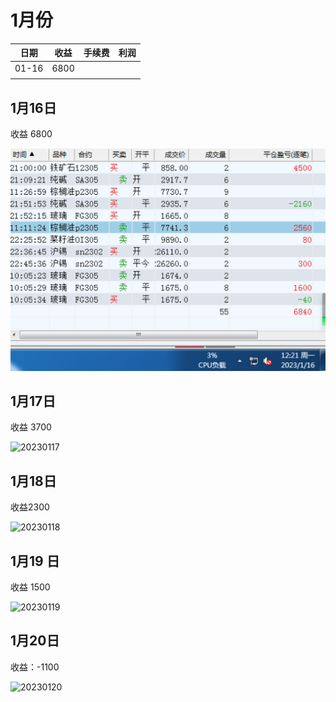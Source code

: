 # 1月份

| 日期  | 收益 | 手续费 | 利润 |
| ----- | ---- | ------ | ---- |
| 01-16 | 6800 |        |      |
|       |      |        |      |



## 1月16日

收益 6800

![20230116](../../images/202301/20230116.png)



## 1月17日

收益 3700

![20230117](/Users/Mac/Documents/Document/GithubFutures/Futures/images/202301/20230117.png)



## 1月18日

收益2300

![20230118](/Users/Mac/Documents/Document/GithubFutures/Futures/images/202301/20230118.png)



## 1月19 日

收益 1500

![20230119](/Users/Mac/Documents/Document/GithubFutures/Futures/images/202301/20230119.png)



## 1月20日

收益：-1100

![20230120](/Users/Mac/Documents/Document/GithubFutures/Futures/images/202301/20230120.jpeg)
